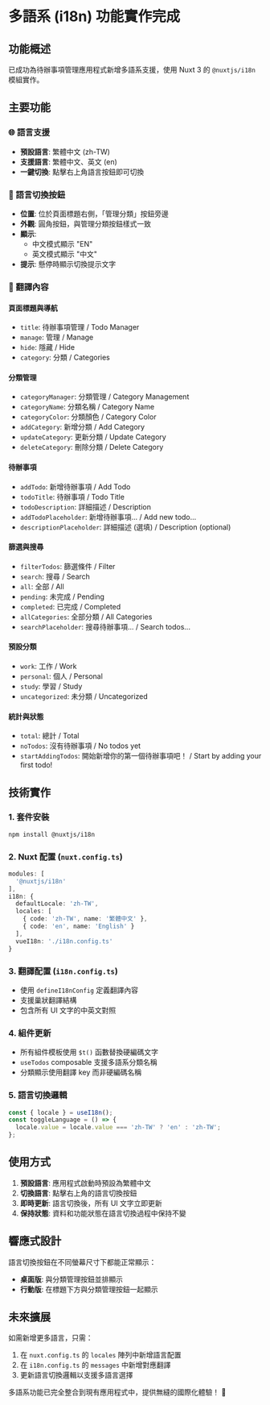 # 多語系 (i18n) 功能實作完成

## 功能概述

已成功為待辦事項管理應用程式新增多語系支援，使用 Nuxt 3 的 `@nuxtjs/i18n` 模組實作。

## 主要功能

### 🌐 語言支援

- **預設語言**: 繁體中文 (zh-TW)
- **支援語言**: 繁體中文、英文 (en)
- **一鍵切換**: 點擊右上角語言按鈕即可切換

### 🔘 語言切換按鈕

- **位置**: 位於頁面標題右側，「管理分類」按鈕旁邊
- **外觀**: 圓角按鈕，與管理分類按鈕樣式一致
- **顯示**:
  - 中文模式顯示 "EN"
  - 英文模式顯示 "中文"
- **提示**: 懸停時顯示切換提示文字

### 📝 翻譯內容

#### 頁面標題與導航

- `title`: 待辦事項管理 / Todo Manager
- `manage`: 管理 / Manage
- `hide`: 隱藏 / Hide
- `category`: 分類 / Categories

#### 分類管理

- `categoryManager`: 分類管理 / Category Management
- `categoryName`: 分類名稱 / Category Name
- `categoryColor`: 分類顏色 / Category Color
- `addCategory`: 新增分類 / Add Category
- `updateCategory`: 更新分類 / Update Category
- `deleteCategory`: 刪除分類 / Delete Category

#### 待辦事項

- `addTodo`: 新增待辦事項 / Add Todo
- `todoTitle`: 待辦事項 / Todo Title
- `todoDescription`: 詳細描述 / Description
- `addTodoPlaceholder`: 新增待辦事項... / Add new todo...
- `descriptionPlaceholder`: 詳細描述 (選填) / Description (optional)

#### 篩選與搜尋

- `filterTodos`: 篩選條件 / Filter
- `search`: 搜尋 / Search
- `all`: 全部 / All
- `pending`: 未完成 / Pending
- `completed`: 已完成 / Completed
- `allCategories`: 全部分類 / All Categories
- `searchPlaceholder`: 搜尋待辦事項... / Search todos...

#### 預設分類

- `work`: 工作 / Work
- `personal`: 個人 / Personal
- `study`: 學習 / Study
- `uncategorized`: 未分類 / Uncategorized

#### 統計與狀態

- `total`: 總計 / Total
- `noTodos`: 沒有待辦事項 / No todos yet
- `startAddingTodos`: 開始新增你的第一個待辦事項吧！ / Start by adding your first todo!

## 技術實作

### 1. 套件安裝

```bash
npm install @nuxtjs/i18n
```

### 2. Nuxt 配置 (`nuxt.config.ts`)

```typescript
modules: [
  '@nuxtjs/i18n'
],
i18n: {
  defaultLocale: 'zh-TW',
  locales: [
    { code: 'zh-TW', name: '繁體中文' },
    { code: 'en', name: 'English' }
  ],
  vueI18n: './i18n.config.ts'
}
```

### 3. 翻譯配置 (`i18n.config.ts`)

- 使用 `defineI18nConfig` 定義翻譯內容
- 支援巢狀翻譯結構
- 包含所有 UI 文字的中英文對照

### 4. 組件更新

- 所有組件模板使用 `$t()` 函數替換硬編碼文字
- `useTodos` composable 支援多語系分類名稱
- 分類顯示使用翻譯 key 而非硬編碼名稱

### 5. 語言切換邏輯

```typescript
const { locale } = useI18n();
const toggleLanguage = () => {
  locale.value = locale.value === 'zh-TW' ? 'en' : 'zh-TW';
};
```

## 使用方式

1. **預設語言**: 應用程式啟動時預設為繁體中文
2. **切換語言**: 點擊右上角的語言切換按鈕
3. **即時更新**: 語言切換後，所有 UI 文字立即更新
4. **保持狀態**: 資料和功能狀態在語言切換過程中保持不變

## 響應式設計

語言切換按鈕在不同螢幕尺寸下都能正常顯示：

- **桌面版**: 與分類管理按鈕並排顯示
- **行動版**: 在標題下方與分類管理按鈕一起顯示

## 未來擴展

如需新增更多語言，只需：

1. 在 `nuxt.config.ts` 的 `locales` 陣列中新增語言配置
2. 在 `i18n.config.ts` 的 `messages` 中新增對應翻譯
3. 更新語言切換邏輯以支援多語言選擇

多語系功能已完全整合到現有應用程式中，提供無縫的國際化體驗！ 🎉
